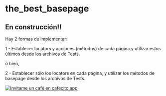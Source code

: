 # the_best_basepage

En construcción!!
-------------------------------------

Hay 2 formas de implementar:

1 - Establecer locators y acciones (métodos) de cada página y utilizar estos últimos desde los archivos de Tests.

o bien,

2 - Establecer sólo los locators en cada página, y utilizar los métodos de basepage desde los archivos de Tests.



[![Invitame un café en cafecito.app](https://cdn.cafecito.app/imgs/buttons/button_2.svg)](https://cafecito.app/leomm20)
